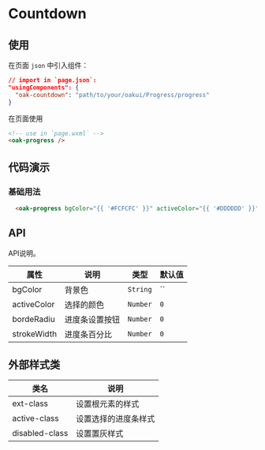 # Countdown

## 使用

在页面 `json` 中引入组件：

```json
// import in `page.json`:
"usingComponents": {
  "oak-countdown": "path/to/your/oakui/Progress/progress"
}
```

在页面使用
```html
<!-- use in `page.wxml` -->
<oak-progress />
```

## 代码演示
### 基础用法
```html
  <oak-progress bgColor="{{ '#FCFCFC' }}" activeColor="{{ '#DDDDDD' }}" bordeRadiu="{{ 12 }}" strokeWidth="{{ 50 }}"></oak-progress>
```

## API
API说明。

| 属性 | 说明 | 类型 | 默认值 |
|-----------|-----------|-----------|-------------|
| bgColor | 背景色 | `String` | `` |
| activeColor | 选择的颜色 | `Number` | `0` |
| bordeRadiu | 进度条设置按钮 | `Number` | `0` |
| strokeWidth | 进度条百分比 | `Number` | `0` |

## 外部样式类

| 类名 | 说明 |
|-----------|-----------|
| ext-class | 设置根元素的样式 |
| active-class | 设置选择的进度条样式 |
| disabled-class | 设置置灰样式 |


